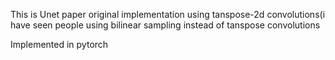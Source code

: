 This is Unet paper original implementation using tanspose-2d convolutions(i have seen people using bilinear sampling instead of tanspose convolutions

Implemented in pytorch
